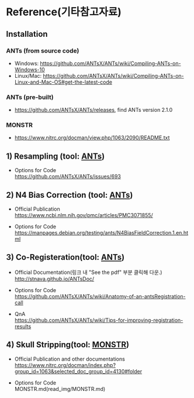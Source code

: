 # Reference(기타참고자료)
## Installation
### ANTs (from source code)
- Windows: https://github.com/ANTsX/ANTs/wiki/Compiling-ANTs-on-Windows-10
- Linux/Mac: https://github.com/ANTsX/ANTs/wiki/Compiling-ANTs-on-Linux-and-Mac-OS#get-the-latest-code

### ANTs (pre-built)
- https://github.com/ANTsX/ANTs/releases, find ANTs version 2.1.0

### MONSTR
- https://www.nitrc.org/docman/view.php/1063/2090/README.txt


## 1) Resampling (tool: [ANTs](https://github.com/ANTsX/ANTs))
- Options for Code \
https://github.com/ANTsX/ANTs/issues/693

## 2) N4 Bias Correction (tool: [ANTs](https://github.com/ANTsX/ANTs))
- Official Publication \
https://www.ncbi.nlm.nih.gov/pmc/articles/PMC3071855/

- Options for Code \
https://manpages.debian.org/testing/ants/N4BiasFieldCorrection.1.en.html

## 3) Co-Registeration(tool: [ANTs](https://github.com/ANTsX/ANTs)) 
- Official Documentation(링크 내 "See the pdf" 부분 클릭해 다운.) \
http://stnava.github.io/ANTsDoc/

- Options for Code \
https://github.com/ANTsX/ANTs/wiki/Anatomy-of-an-antsRegistration-call

- QnA \
https://github.com/ANTsX/ANTs/wiki/Tips-for-improving-registration-results

## 4) Skull Stripping(tool: [MONSTR](https://www.nitrc.org/projects/monstr)) 
- Official Publication and other documentations \
https://www.nitrc.org/docman/index.php?group_id=1063&selected_doc_group_id=4130#folder

- Options for Code \
MONSTR.md(read_img/MONSTR.md)
